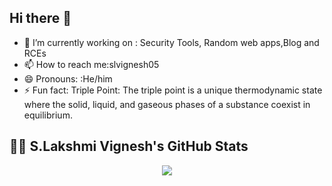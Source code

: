 ## Hi there 👋

- 🔭 I’m currently working on : Security Tools, Random web apps,Blog and RCEs
- 📫 How to reach me:slvignesh05
- 😄 Pronouns: :He/him
- ⚡ Fun fact: Triple Point:
The triple point is a unique thermodynamic state where the solid, liquid, and gaseous phases of a substance coexist in equilibrium.

## 🧑‍💻 S.Lakshmi Vignesh's GitHub Stats

<p align="center">
  <img src="https://github-readme-stats.vercel.app/api?username=slvignesh05&show_icons=true&theme=blue-green&count_private=true&hide_rank=false&hide_border=true%22%20width=%2245%" />
</p>
